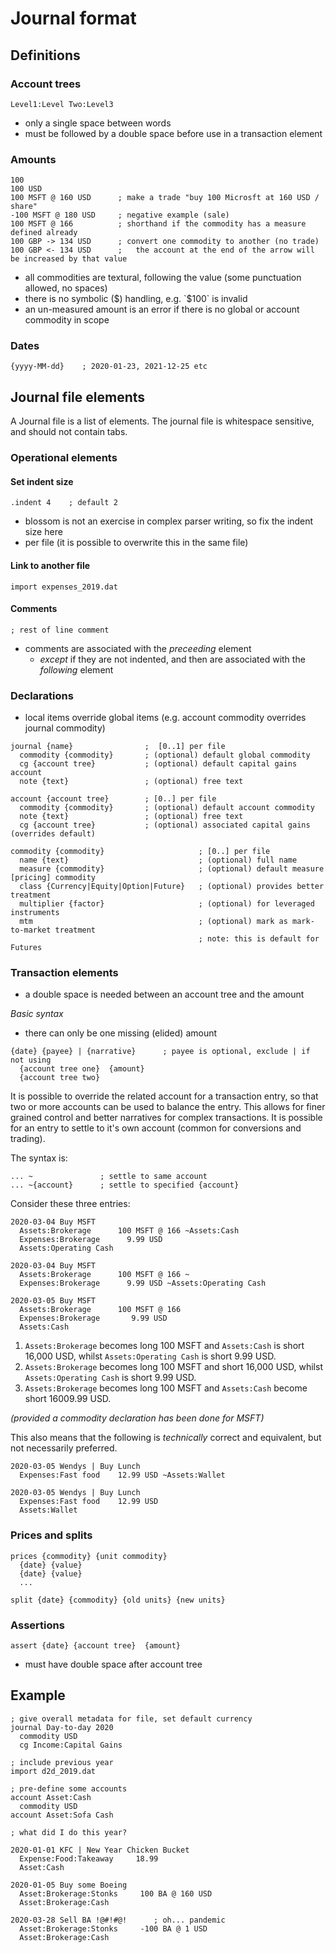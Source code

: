 # Journal format

## Definitions
### Account trees
``Level1:Level Two:Level3``
- only a single space between words
- must be followed by a double space before use in a transaction element
### Amounts
```
100
100 USD
100 MSFT @ 160 USD      ; make a trade "buy 100 Microsft at 160 USD / share"
-100 MSFT @ 180 USD     ; negative example (sale)
100 MSFT @ 166          ; shorthand if the commodity has a measure defined already
100 GBP -> 134 USD      ; convert one commodity to another (no trade)
100 GBP <- 134 USD      ;   the account at the end of the arrow will be increased by that value

```
- all commodities are textural, following the value (some punctuation allowed, no spaces)
- there is no symbolic ($) handling, e.g. `$100` is invalid
- an un-measured amount is an error if there is no global or account commodity in scope

### Dates
```
{yyyy-MM-dd}    ; 2020-01-23, 2021-12-25 etc
```

## Journal file elements
A Journal file is a list of elements. The journal file is whitespace sensitive, and should not contain tabs.

### Operational elements
#### Set indent size
````
.indent 4    ; default 2
````
- blossom is not an exercise in complex parser writing, so fix the indent size here
- per file (it is possible to overwrite this in the same file)

#### Link to another file
```
import expenses_2019.dat
```
#### Comments
```
; rest of line comment
```
- comments are associated with the _preceeding_ element
  - _except_ if they are not indented, and then are associated with the _following_ element

### Declarations
- local items override global items (e.g. account commodity overrides journal commodity)
```
journal {name}                ;  [0..1] per file
  commodity {commodity}       ; (optional) default global commodity
  cg {account tree}           ; (optional) default capital gains account
  note {text}                 ; (optional) free text
```

```
account {account tree}        ; [0..] per file
  commodity {commodity}       ; (optional) default account commodity
  note {text}                 ; (optional) free text
  cg {account tree}           ; (optional) associated capital gains (overrides default)
```

```
commodity {commodity}                     ; [0..] per file
  name {text}                             ; (optional) full name
  measure {commodity}                     ; (optional) default measure [pricing] commodity
  class {Currency|Equity|Option|Future}   ; (optional) provides better treatment
  multiplier {factor}                     ; (optional) for leveraged instruments
  mtm                                     ; (optional) mark as mark-to-market treatment
                                          ; note: this is default for Futures
```

### Transaction elements
- a double space is needed between an account tree and the amount

_Basic syntax_
- there can only be one missing (elided) amount
```
{date} {payee} | {narrative}      ; payee is optional, exclude | if not using
  {account tree one}  {amount}
  {account tree two}
```

It is possible to override the related account for a transaction entry, so that two or more accounts can be used to balance the entry. This allows for finer grained control and better narratives for complex transactions. It is possible for an entry to settle to it's own account (common for conversions and trading).

The syntax is:
```
... ~               ; settle to same account
... ~{account}      ; settle to specified {account}
```

Consider these three entries:
```
2020-03-04 Buy MSFT
  Assets:Brokerage      100 MSFT @ 166 ~Assets:Cash
  Expenses:Brokerage      9.99 USD
  Assets:Operating Cash

2020-03-04 Buy MSFT
  Assets:Brokerage      100 MSFT @ 166 ~
  Expenses:Brokerage      9.99 USD ~Assets:Operating Cash

2020-03-05 Buy MSFT
  Assets:Brokerage      100 MSFT @ 166
  Expenses:Brokerage       9.99 USD
  Assets:Cash
```
1. `Assets:Brokerage` becomes long 100 MSFT and `Assets:Cash` is short 16,000 USD, whilst `Assets:Operating Cash` is short 9.99 USD.
1. `Assets:Brokerage` becomes long 100 MSFT and short 16,000 USD, whilst `Assets:Operating Cash` is short 9.99 USD.
2. `Assets:Brokerage` becomes long 100 MSFT and `Assets:Cash` become short 16009.99 USD.

_(provided a commodity declaration has been done for MSFT)_

This also means that the following is _technically_ correct and equivalent, but not necessarily preferred.
```
2020-03-05 Wendys | Buy Lunch
  Expenses:Fast food    12.99 USD ~Assets:Wallet

2020-03-05 Wendys | Buy Lunch
  Expenses:Fast food    12.99 USD
  Assets:Wallet
```
### Prices and splits
```
prices {commodity} {unit commodity}
  {date} {value}
  {date} {value}
  ...

split {date} {commodity} {old units} {new units}
```

### Assertions
```
assert {date} {account tree}  {amount}
```
- must have double space after account tree
## Example
```
; give overall metadata for file, set default currency
journal Day-to-day 2020
  commodity USD
  cg Income:Capital Gains

; include previous year
import d2d_2019.dat

; pre-define some accounts
account Asset:Cash
  commodity USD
account Asset:Sofa Cash

; what did I do this year?

2020-01-01 KFC | New Year Chicken Bucket
  Expense:Food:Takeaway     18.99
  Asset:Cash

2020-01-05 Buy some Boeing
  Asset:Brokerage:Stonks     100 BA @ 160 USD
  Asset:Brokerage:Cash

2020-03-28 Sell BA !@#!#@!      ; oh... pandemic
  Asset:Brokerage:Stonks     -100 BA @ 1 USD
  Asset:Brokerage:Cash
```
